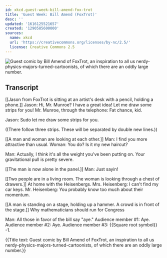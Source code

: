 ```yaml
---
id: xkcd.guest-week-bill-amend-fox-trot
title: 'Guest Week: Bill Amend (FoxTrot)'
desc: ''
updated: '1616125521657'
created: '1290585600000'
sources:
  name: xkcd
  url: 'https://creativecommons.org/licenses/by-nc/2.5/'
  license: Creative Commons 2.5
---
```

![Guest comic by Bill Amend of FoxTrot, an inspiration to all us nerdy-physics-majors-turned-cartoonists, of which there are an oddly large number.](https://imgs.xkcd.com/comics/guest_week_bill_amend_foxtrot.png)

## Transcript
[[Jason from FoxTrot is sitting at an artist's desk with a pencil, holding a phone.]]
Jason: Hi, Mr. Munroe? I have a great idea! Let me draw some strips for you!
Mr. Munroe, through the telephone:  Fat chance, kid.

Jason: Sudo let me draw some strips for you.

((There follow three strips.  These will be separated by double new lines.))

[[A man and woman are looking at each other.]]
Man: I find you more attractive than usual.
Woman: You do? Is it my new haircut?

Man: Actually, I think it's all the weight you've been putting on.  Your gravitational pull is pretty severe.

[[The man is now alone in the panel.]]
Man: Just sayin!


[[Two people are in a living room.  The woman is looking through a chest of drawers.]]
At home with the Heisenbergs.
Mrs. Heisenberg: I can't find my car keys.
Mr. Heisenberg: You probably know too much about their momentum.


[[A man is standing on a stage, holding up a hammer.  A crowd is in front of the stage.]]
Why mathematicians should run for Congress

Man: All those in favor of the bill say "aye."
Audience member #1: Aye.
Audience member #2: Aye.
Audience member #3: {{Square root symbol}} -1.

{{Title text: Guest comic by Bill Amend of FoxTrot, an inspiration to all us nerdy-physics-majors-turned-cartoonists, of which there are an oddly large number.}}
